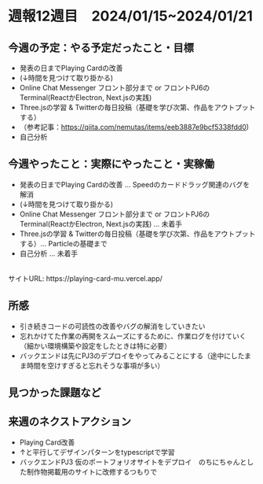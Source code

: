 
# 週報12週目　2024/01/15~2024/01/21


## 今週の予定：やる予定だったこと・目標
- 発表の日までPlaying Cardの改善
- (↓時間を見つけて取り掛かる)
- Online Chat Messenger フロント部分まで or フロントPJ6のTerminal(ReactかElectron, Next.jsの実践)
- Three.jsの学習 & Twitterの毎日投稿（基礎を学び次第、作品をアウトプットする）
- （参考記事：https://qiita.com/nemutas/items/eeb3887e9bcf5338fdd0)
- 自己分析

## 今週やったこと：実際にやったこと・実稼働
- 発表の日までPlaying Cardの改善 ... Speedのカードドラッグ関連のバグを解消
- (↓時間を見つけて取り掛かる)
- Online Chat Messenger フロント部分まで or フロントPJ6のTerminal(ReactかElectron, Next.jsの実践) ... 未着手
- Three.jsの学習 & Twitterの毎日投稿（基礎を学び次第、作品をアウトプットする）... Particleの基礎まで
- 自己分析 ... 未着手
<br/>
サイトURL: https://playing-card-mu.vercel.app/

## 所感
- 引き続きコードの可読性の改善やバグの解消をしていきたい
- 忘れかけてた作業の再開をスムーズにするために、作業ログを付けていく（細かい環境構築や設定をしたときは特に必要）
- バックエンドは先にPJ3のデプロイをやってみることにする（途中にしたまま時間を空けすぎると忘れそうな事項が多い）

## 見つかった課題など


## 来週のネクストアクション
- Playing Card改善
- ↑と平行してデザインパターンをtypescriptで学習
- バックエンドPJ3 仮のポートフォリオサイトをデプロイ　のちにちゃんとした制作物掲載用のサイトに改修するつもりで
<br />
